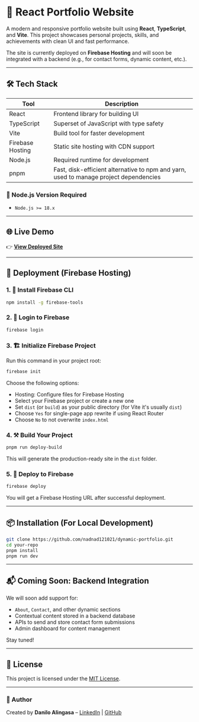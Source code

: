 # 🚀 React Portfolio Website

A modern and responsive portfolio website built using **React**, **TypeScript**, and **Vite**. This project showcases personal projects, skills, and achievements with clean UI and fast performance.

The site is currently deployed on **Firebase Hosting** and will soon be integrated with a backend (e.g., for contact forms, dynamic content, etc.).

---

## 🛠️ Tech Stack

| Tool          | Description                               |
|---------------|-------------------------------------------|
| React         | Frontend library for building UI          |
| TypeScript    | Superset of JavaScript with type safety   |
| Vite          | Build tool for faster development         |
| Firebase Hosting | Static site hosting with CDN support  |
| Node.js       | Required runtime for development          |
| pnpm          | Fast, disk-efficient alternative to npm and yarn, used to manage project dependencies |


### 🔧 Node.js Version Required

- `Node.js >= 18.x`

---

## 🌐 Live Demo

👉 **[View Deployed Site](https://danilo-alingasa.web.app)**

---

## 🚀 Deployment (Firebase Hosting)

### 1. 🔧 Install Firebase CLI

```bash
npm install -g firebase-tools
```

### 2. 🔑 Login to Firebase

```bash
firebase login
```

### 3. 🏗️ Initialize Firebase Project

Run this command in your project root:

```bash
firebase init
```

Choose the following options:
- Hosting: Configure files for Firebase Hosting
- Select your Firebase project or create a new one
- Set `dist` (or `build`) as your public directory (for Vite it's usually `dist`)
- Choose `Yes` for single-page app rewrite if using React Router
- Choose `No` to not overwrite `index.html`

### 4. ⚒️ Build Your Project

```bash
pnpm run deploy-build
```

This will generate the production-ready site in the `dist` folder.

### 5. 🚀 Deploy to Firebase

```bash
firebase deploy
```

You will get a Firebase Hosting URL after successful deployment.

---

## 📦 Installation (For Local Development)

```bash
git clone https://github.com/nadnad121021/dynamic-portfolio.git
cd your-repo
pnpm install
pnpm run dev
```

---

## 📬 Coming Soon: Backend Integration

We will soon add support for:
- `About`, `Contact`, and other dynamic sections
- Contextual content stored in a backend database
- APIs to send and store contact form submissions
- Admin dashboard for content management

Stay tuned!

---

## 📄 License

This project is licensed under the [MIT License](LICENSE).

---

### 👤 Author

Created by **Danilo Alingasa** – [LinkedIn](https://www.linkedin.com/in/danilo-alingasa-a727241a2/) | [GitHub](https://github.com/nadnad121021)